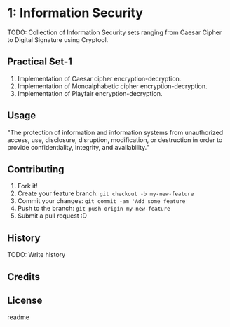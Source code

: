 <snippet>
  <content><![CDATA[

# 

# 1: Information Security
TODO: Collection of Information Security sets ranging from Caesar Cipher to Digital Signature using Cryptool.

## Practical Set-1
1. Implementation of Caesar cipher encryption-decryption.
2. Implementation of Monoalphabetic cipher encryption-decryption.
3. Implementation of Playfair encryption-decryption.

## Usage
"The protection of information and information systems from unauthorized access, use, disclosure, disruption, modification, or destruction in order to provide confidentiality, integrity, and availability." 

## Contributing
1. Fork it!
2. Create your feature branch: `git checkout -b my-new-feature`
3. Commit your changes: `git commit -am 'Add some feature'`
4. Push to the branch: `git push origin my-new-feature`
5. Submit a pull request :D

## History
TODO: Write history

## Credits

## License

></content>
  <tabTrigger>readme</tabTrigger>
</snippet>

